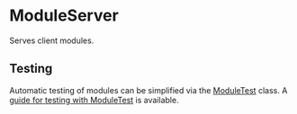 # ModuleServer
Serves client modules.

## Testing

Automatic testing of modules can be simplified via the [ModuleTest](../class/ModuleTest.html)
class.  A [guide for testing with ModuleTest](../extra/ModuleTest.md.html) is available.
